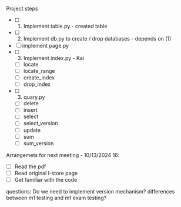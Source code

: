 Project steps
- [ ] 1) Implement table.py - created table
- [ ] 2) Implement db.py to create / drop databases - depends on (1)
- [ ] implement page.py
- [ ] 3) Implement index.py - Kai
    - [ ] locate 
    - [ ] locate_range
    - [ ] create_index
    - [ ] drop_index
- [ ] 3) quary.py
    - [ ] delete
    - [ ] insert
    - [ ] select
    - [ ] select_version
    - [ ] update
    - [ ] sum
    - [ ] sum_version

Arrangemets for next meeting - 10/13/2024 16:
- [ ] Read the pdf
- [ ] Read original l-store page
- [ ] Get familiar with the code

questions:
Do we need to implement version mechanism?
differences between m1 testing and m1 exam testing?
